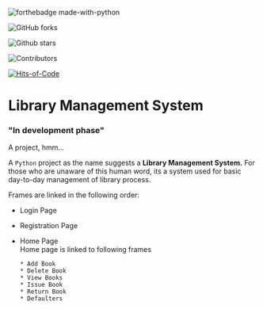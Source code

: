 ![forthebadge made-with-python](http://ForTheBadge.com/images/badges/made-with-python.svg)

![GitHub forks](https://img.shields.io/github/forks/Kanav-Arora/Library-Management-system?style=social)

![Github stars](https://img.shields.io/github/stars/Kanav-Arora/Library-Management-System?style=social)

![Contributors](https://img.shields.io/github/contributors/Kanav-Arora/Library-Management-System?style=social)

[![Hits-of-Code](https://hitsofcode.com/github/Kanav-Arora/Library-Management-System?branch=main)](https://hitsofcode.com/github/Kanav-Arora/Library-Management-System/view?branch=main)



# Library Management System
### **"In development phase"**


A project, hmm...

A `Python` project as the name suggests a **Library Management System.** For those who are unaware of this human word, its a system used for basic day-to-day management of library process.

Frames are linked in the following order: <br>

- Login Page
- Registration Page
- Home Page <br>
  Home page is linked to following frames

      * Add Book
      * Delete Book
      * View Books
      * Issue Book
      * Return Book
      * Defaulters


